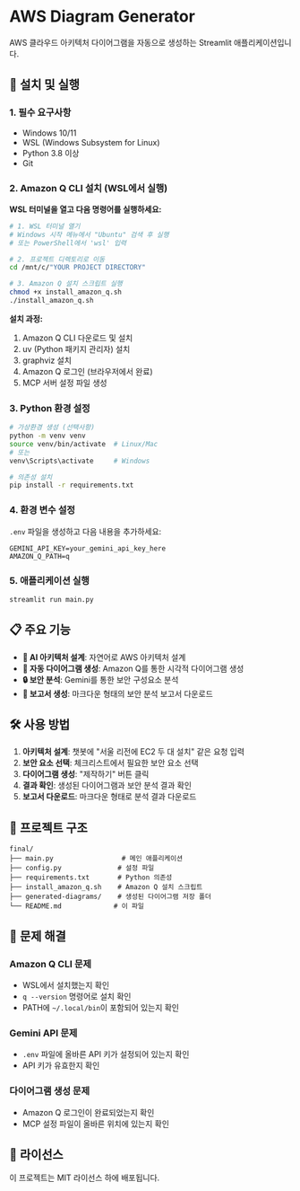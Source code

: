 # AWS Diagram Generator

AWS 클라우드 아키텍처 다이어그램을 자동으로 생성하는 Streamlit 애플리케이션입니다.

## 🚀 설치 및 실행

### 1. 필수 요구사항

- Windows 10/11
- WSL (Windows Subsystem for Linux)
- Python 3.8 이상
- Git

### 2. Amazon Q CLI 설치 (WSL에서 실행)

**WSL 터미널을 열고 다음 명령어를 실행하세요:**

```bash
# 1. WSL 터미널 열기
# Windows 시작 메뉴에서 "Ubuntu" 검색 후 실행
# 또는 PowerShell에서 'wsl' 입력

# 2. 프로젝트 디렉토리로 이동
cd /mnt/c/"YOUR PROJECT DIRECTORY"

# 3. Amazon Q 설치 스크립트 실행
chmod +x install_amazon_q.sh
./install_amazon_q.sh
```

**설치 과정:**
1. Amazon Q CLI 다운로드 및 설치
2. uv (Python 패키지 관리자) 설치
3. graphviz 설치
4. Amazon Q 로그인 (브라우저에서 완료)
5. MCP 서버 설정 파일 생성

### 3. Python 환경 설정

```bash
# 가상환경 생성 (선택사항)
python -m venv venv
source venv/bin/activate  # Linux/Mac
# 또는
venv\Scripts\activate     # Windows

# 의존성 설치
pip install -r requirements.txt
```

### 4. 환경 변수 설정

`.env` 파일을 생성하고 다음 내용을 추가하세요:

```env
GEMINI_API_KEY=your_gemini_api_key_here
AMAZON_Q_PATH=q
```

### 5. 애플리케이션 실행

```bash
streamlit run main.py
```

## 📋 주요 기능

- **🤖 AI 아키텍처 설계**: 자연어로 AWS 아키텍처 설계
- **🎨 자동 다이어그램 생성**: Amazon Q를 통한 시각적 다이어그램 생성
- **🔒 보안 분석**: Gemini를 통한 보안 구성요소 분석
- **📄 보고서 생성**: 마크다운 형태의 보안 분석 보고서 다운로드

## 🛠️ 사용 방법

1. **아키텍처 설계**: 챗봇에 "서울 리전에 EC2 두 대 설치" 같은 요청 입력
2. **보안 요소 선택**: 체크리스트에서 필요한 보안 요소 선택
3. **다이어그램 생성**: "제작하기" 버튼 클릭
4. **결과 확인**: 생성된 다이어그램과 보안 분석 결과 확인
5. **보고서 다운로드**: 마크다운 형태로 분석 결과 다운로드

## 📁 프로젝트 구조

```
final/
├── main.py                 # 메인 애플리케이션
├── config.py              # 설정 파일
├── requirements.txt       # Python 의존성
├── install_amazon_q.sh    # Amazon Q 설치 스크립트
├── generated-diagrams/    # 생성된 다이어그램 저장 폴더
└── README.md             # 이 파일
```

## 🔧 문제 해결

### Amazon Q CLI 문제
- WSL에서 설치했는지 확인
- `q --version` 명령어로 설치 확인
- PATH에 `~/.local/bin`이 포함되어 있는지 확인

### Gemini API 문제
- `.env` 파일에 올바른 API 키가 설정되어 있는지 확인
- API 키가 유효한지 확인

### 다이어그램 생성 문제
- Amazon Q 로그인이 완료되었는지 확인
- MCP 설정 파일이 올바른 위치에 있는지 확인

## 📝 라이선스

이 프로젝트는 MIT 라이선스 하에 배포됩니다.
